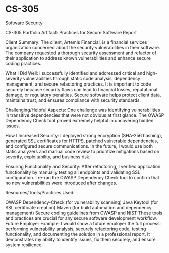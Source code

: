 # CS-305
Software Security

CS-305 Portfolio Artifact: Practices for Secure Software Report

Client Summary:
The client, Artemis Financial, is a financial services organization concerned about the security vulnerabilities in their software. The company requested a thorough security assessment and refactor of their application to address known vulnerabilities and enhance secure coding practices.

What I Did Well:
I successfully identified and addressed critical and high-severity vulnerabilities through static code analysis, dependency management, and secure refactoring practices. It is important to code securely because security flaws can lead to financial losses, reputational damage, or regulatory penalties. Secure software helps protect client data, maintains trust, and ensures compliance with security standards.

Challenging/Helpful Aspects:
One challenge was identifying vulnerabilities in transitive dependencies that were not obvious at first glance. The OWASP Dependency Check tool proved extremely helpful in uncovering hidden issues.

How I Increased Security:
I deployed strong encryption (SHA-256 hashing), generated SSL certificates for HTTPS, patched vulnerable dependencies, and configured secure communications. In the future, I would use both static analyzers and manual code review to prioritize mitigations based on severity, exploitability, and business risk.

Ensuring Functionality and Security:
After refactoring, I verified application functionality by manually testing all endpoints and validating SSL configuration. I re-ran the OWASP Dependency Check tool to confirm that no new vulnerabilities were introduced after changes.

Resources/Tools/Practices Used:

OWASP Dependency-Check (for vulnerability scanning)
Java Keytool (for SSL certificate creation)
Maven (for build automation and dependency management)
Secure coding guidelines from OWASP and NIST
These tools and practices are crucial for any secure software development workflow.
Future Employer Example:
I would show a future employer the full process: performing vulnerability analysis, securely refactoring code, testing functionality, and documenting the solution in a professional report. It demonstrates my ability to identify issues, fix them securely, and ensure system resilience.

